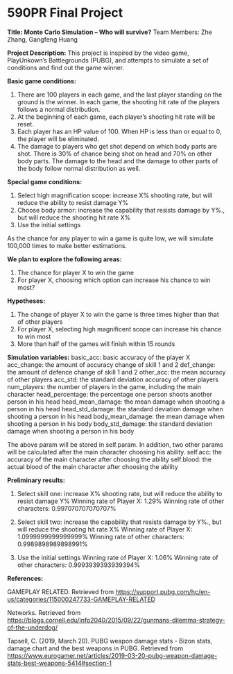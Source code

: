 # 590PR Final Project 

**Title: Monte Carlo Simulation – Who will survive?**
Team Members: Zhe Zhang, Gangfeng Huang 

**Project Description:**
This project is inspired by the video game, PlayUnkown’s Battlegrounds (PUBG), and attempts to simulate a set of conditions and find out the game winner. 

**Basic game conditions:**
1.	There are 100 players in each game, and the last player standing on the ground is the winner. In each game, the shooting hit rate of the players follows a normal distribution. 
2.	At the beginning of each game, each player’s shooting hit rate will be reset. 
3.	Each player has an HP value of 100. When HP is less than or equal to 0, the player will be eliminated. 
4.	The damage to players who get shot depend on which body parts are shot. There is 30% of chance being shot on head and 70% on other body parts. The damage to the head and the damage to other parts of the body follow normal distribution as well. 

**Special game conditions:**
1.	Select high magnification scope: increase X% shooting rate, but will reduce the ability to resist damage Y%
2.	Choose body armor: increase the capability that resists damage by Y%., but will reduce the shooting hit rate X%
3.	Use the initial settings 

As the chance for any player to win a game is quite low, we will simulate 100,000 times to make better estimations. 

**We plan to explore the following areas:** 
1.	The chance for player X to win the game 
2.	For player X, choosing which option can increase his chance to win most? 

**Hypotheses:**
1. The change of player X to win the game is three times higher than that of other players 
2. For player X, selecting high magnificent scope can increase his chance to win most
3. More than half of the games will finish within 15 rounds

**Simulation variables:**
basic_acc: basic accuracy of the player X 
acc_change: the amount of accuracy change of skill 1 and 2
def_change: the amount of defence change of skill 1 and 2
other_acc: the mean accuracy of other players
acc_std: the standard deviation accuracy of other players
num_players: the number of players in the game, including the main character
head_percentage: the percentage one person shoots another person in his head
head_mean_damage: the mean damage when shooting a person in his head
head_std_damage: the standard deviation damage when shooting a person in his head
body_mean_damage: the mean damage when shooting a person in his body
body_std_damage: the standard deviation damage when shooting a person in his body
        
The above param will be stored in self.param. In addition, two other params will be calculated after
the main character choosing his ability.
self.acc: the accuracy of the main character after choosing the ability
self.blood: the actual blood of the main character after choosing the ability

**Preliminary results:**
1) Select skill one: increase X% shooting rate, but will reduce the ability to resist damage Y%
Winning rate of Player X: 1.29%
Winning rate of other characters: 0.997070707070707%

2) Select skill two: increase the capability that resists damage by Y%., but will reduce the shooting hit rate X%
Winning rate of Player X: 1.0999999999999999%
Winning rate of other characters: 0.9989898989898991%

3) Use the initial settings
Winning rate of Player X: 1.06%
Winning rate of other characters: 0.9993939393939394%

**References:**

GAMEPLAY RELATED. Retrieved from https://support.pubg.com/hc/en-us/categories/115000247733-GAMEPLAY-RELATED

Networks. Retrieved from https://blogs.cornell.edu/info2040/2015/09/22/gunmans-dilemma-strategy-of-the-underdog/

Tapsell, C. (2019, March 20). PUBG weapon damage stats - Bizon stats, damage chart and the best weapons in PUBG. Retrieved from https://www.eurogamer.net/articles/2019-03-20-pubg-weapon-damage-stats-best-weapons-5414#section-1




